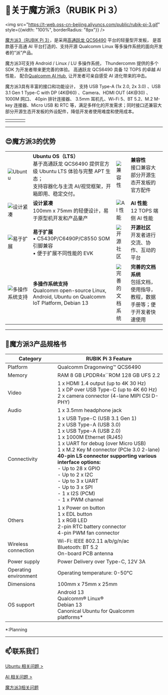 # 🚀关于魔方派3（RUBIK Pi 3）

<img src="https://t-web.oss-cn-beijing.aliyuncs.com/public/rubik-pi-3.gif" style={{width: "100%", borderRadius: "8px"}} />

[魔方派3（RUBIK Pi 3）](https://www.thundercomm.com/zh/product/rubik-pi/)，是采用[高通跃龙 QCS6490](https://www.qualcomm.com/products/internet-of-things/industrial/building-enterprise/qcs6490) 平台的轻量型开发板， 是首款基于高通 AI 平台打造的、支持开源 Qualcomm Linux 等多操作系统的面向开发者的“派”产品。

魔方派3可支持 Android / Linux / LU 多操作系统， Thundercomm 提供的多个 SDK 为开发者带来更完善的体验。 高通跃龙 QCS6490 具备 12 TOPS 的卓越 AI 性能， 配合[Qualcomm AI Hub](https://aihub.qualcomm.com/), 让开发者可亲自感受 AI 进化带来的冲击。

魔方派3具有丰富的接口和功能设计， 支持 USB Type-A (1x 2.0, 2x 3.0) 、USB 3.1 Gen 1 Type-C with DP (4K@60) 、Camera、HDMI OUT (4K@30) 、1000M 网口、 40pin 排针连接器、 3.5mm 耳机孔、Wi-Fi 5、BT 5.2、M.2 M-key 连接器、Micro USB 和 RTC 等，满足多样化的开发需求；同时接口还兼容大部分开源生态开发板的外设配件，降低开发者使用难度和使用成本。

<table>
  <colgroup>
    <col />
    <col />
    <col />
    <col />
  </colgroup>
  <tbody>
    <tr>
      <td><img src="https://www.thundercomm.com/wp-content/uploads/2024/09/rubik-pi-1-1.jpg" alt="" /></td>
      <td><img src="https://www.thundercomm.com/wp-content/uploads/2024/09/rubik-pi-2-1.jpg" alt="" /></td>
      <td><img src="https://www.thundercomm.com/wp-content/uploads/2024/09/rubik-pi-3-5.jpg" alt="" /></td>
      <td><img src="https://www.thundercomm.com/wp-content/uploads/2024/09/rubik-pi-4-1.jpg" alt="" /></td>
    </tr>
  </tbody>
</table>

---

## 😍魔方派3的优势

<table>
  <colgroup>
    <col style={{ width: "12%" }} />
    <col style={{ width: "38%" }} />
    <col style={{ width: "12%" }} />
    <col style={{ width: "38%" }} />
  </colgroup>
  <tbody>
    <tr>
      <td style={{ textAlign: "center" }}><img src="https://www.thundercomm.com/wp-content/uploads/2024/09/521929964d21cb98d76a392e644db268.png" alt="Ubuntu" /></td>
      <td><strong>Ubuntu OS（LTS）</strong><br />基于高通跃龙 QCS6490 提供官方级 Ubuntu LTS 体验与完整 APT 生态；<br />支持容器化与主流 AI/视觉框架，开箱即用、稳定交付。</td>
      <td style={{ textAlign: "center" }}><img src="https://www.thundercomm.com/wp-content/uploads/2024/09/Compatibility-2.png" alt="兼容性" /></td>
      <td><strong>兼容性</strong><br />接口兼容大部分开源生态开发板的官方配件</td>
    </tr>
    <tr>
      <td style={{ textAlign: "center" }}><img src="https://www.thundercomm.com/wp-content/uploads/2024/09/Compact-2.png" alt="设计紧凑" /></td>
      <td><strong>设计紧凑</strong><br />100mm x 75mm 的轻便设计，易于原型机开发和产品量产</td>
      <td style={{ textAlign: "center" }}><img src="https://www.thundercomm.com/wp-content/uploads/2024/09/ai-2.png" alt="AI 性能" /></td>
      <td><strong>AI 性能</strong><br />12 TOPS 端侧 AI 性能</td>
    </tr>
    <tr>
      <td style={{ textAlign: "center" }}><img src="https://www.thundercomm.com/wp-content/uploads/2024/09/Expand-2.png" alt="易于扩展" /></td>
      <td><strong>易于扩展</strong><br />• C5430P/C6490P/C8550 SOM 引脚兼容<br />• 便于扩展不同性能的 EVK</td>
      <td style={{ textAlign: "center" }}><img src="https://www.thundercomm.com/wp-content/uploads/2024/09/Community-1.png" alt="开源社区" /></td>
      <td><strong>开源社区</strong><br />开发者进行交流、协作、互动的平台</td>
    </tr>
    <tr>
      <td style={{ textAlign: "center" }}><img src="https://www.thundercomm.com/wp-content/uploads/2024/09/Multiple-OS-support-1.png" alt="多操作系统支持" /></td>
      <td><strong>多操作系统支持</strong><br />Qualcomm open-source Linux, Android, Ubuntu on Qualcomm IoT Platform, Debian 13</td>
      <td style={{ textAlign: "center" }}><img src="https://www.thundercomm.com/wp-content/uploads/2024/09/folder-1.png" alt="完善的文档系统" /></td>
      <td><strong>完善的文档系统</strong><br />包括文档，使用指导，教程，数据手册等；便于开发者快速使用</td>
    </tr>
  </tbody>
</table>

---

## 📒魔方派3产品规格书

[](https://github.com/rubikpi-ai/documentation/blob/main/README-CN.md#%E9%AD%94%E6%96%B9%E6%B4%BE3%E4%BA%A7%E5%93%81%E8%A7%84%E6%A0%BC%E4%B9%A6)

<table>
  <colgroup>
    <col style={{ width: "20%" }} />
    <col style={{ width: "80%" }} />
  </colgroup>
  <thead>
    <tr>
      <th>Category</th>
      <th>RUBIK Pi 3 Feature</th>
    </tr>
  </thead>
  <tbody>
    <tr><td>Platform</td><td>Qualcomm Dragonwing™ QCS6490</td></tr>
    <tr><td>Memory</td><td>RAM 8 GB LPDDR4x``ROM 128 GB UFS 2.2</td></tr>
    <tr><td>Video</td><td>1 x HDMI 1.4 output (up to 4K 30 Hz)<br />1 x DP over USB Type-C (up to 4K 60 Hz)<br />2 x camera connector (4-lane MIPI CSI D-PHY)</td></tr>
    <tr><td>Audio</td><td>1 x 3.5mm headphone jack</td></tr>
    <tr><td>Connectivity</td><td>1 x USB Type-C (USB 3.1 Gen 1)<br />2 x USB Type-A (USB 3.0)<br />1 x USB Type-A (USB 2.0)<br />1 x 1000M Ethernet (RJ45)<br />1 x UART for debug (over Micro USB)<br />1 x M.2 Key M connector (PCIe 3.0 2-lane)<br /><strong>40-pin LS connector supporting various interface options:</strong> <br />- Up to 28 x GPIO<br />- Up to 2 x I2C <br />- Up to 3 x UART<br />- Up to 3 x SPI <br />- 1 x I2S (PCM)<br />- 1 x PWM channel</td></tr>
    <tr><td>Others</td><td>1 x Power on button <br />1 x EDL button<br />1 x RGB LED <br />2-pin RTC battery connector <br />4-pin PWM fan connector</td></tr>
    <tr><td>Wireless connection</td><td>Wi-Fi: IEEE 802.11 a/b/g/n/ac <br />Bluetooth: BT 5.2<br />On-board PCB antenna</td></tr>
    <tr><td>Power supply</td><td>Power Delivery over Type-C, 12V 3A</td></tr>
    <tr><td>Operating environment</td><td>Operating temperature: 0-50℃</td></tr>
    <tr><td>Dimensions</td><td>100mm x 75mm x 25mm</td></tr>
    <tr><td>OS support</td><td>Android 13 <br />Qualcomm® Linux®<br />Debian 13<br />Canonical Ubuntu for Qualcomm platforms*</td></tr>
  </tbody>
</table>

*:Planning

---

## 📫联系我们

[Ubuntu 相关问题 >](https://discourse.ubuntu.com/)

[AI 相关问题 >](https://forum.edgeimpulse.com/)

[魔方派3相关问题](https://cn.rubikpi.ai/)